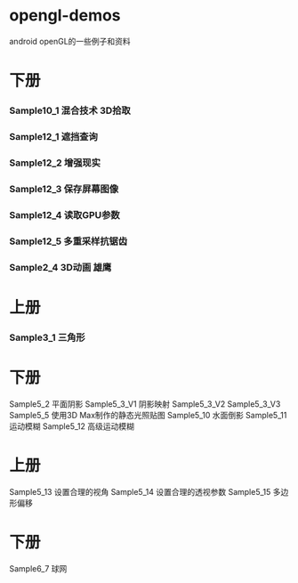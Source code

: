 # opengl-demos
android openGL的一些例子和资料

# 下册
### Sample10_1 混合技术 3D拾取

### Sample12_1 遮挡查询
### Sample12_2 增强现实
### Sample12_3 保存屏幕图像
### Sample12_4 读取GPU参数
### Sample12_5 多重采样抗锯齿

### Sample2_4 3D动画 雄鹰

# 上册
### Sample3_1 三角形

# 下册
Sample5_2 平面阴影
Sample5_3_V1 阴影映射
Sample5_3_V2 
Sample5_3_V3
Sample5_5 使用3D Max制作的静态光照贴图
Sample5_10 水面倒影
Sample5_11 运动模糊
Sample5_12 高级运动模糊

# 上册
Sample5_13 设置合理的视角
Sample5_14 设置合理的透视参数
Sample5_15 多边形偏移

# 下册
Sample6_7 球网
